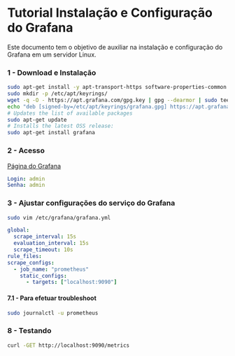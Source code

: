 # Tutorial Instalação e Configuração do Grafana

Este documento tem o objetivo de auxiliar na instalação e configuração do Grafana em um servidor Linux.

### 1 - Download e Instalação

```bash
sudo apt-get install -y apt-transport-https software-properties-common wget
sudo mkdir -p /etc/apt/keyrings/
wget -q -O - https://apt.grafana.com/gpg.key | gpg --dearmor | sudo tee /etc/apt/keyrings/grafana.gpg > /dev/null
echo "deb [signed-by=/etc/apt/keyrings/grafana.gpg] https://apt.grafana.com stable main" | sudo tee -a /etc/apt/sources.list.d/grafana.list
# Updates the list of available packages
sudo apt-get update
# Installs the latest OSS release:
sudo apt-get install grafana
```

### 2 - Acesso

[Página do Grafana](http://localhost:3000/)

```yaml
Login: admin
Senha: admin
```

### 3 - Ajustar configurações do serviço do Grafana

```bash
sudo vim /etc/grafana/grafana.yml
```

```yaml
global:
  scrape_interval: 15s
  evaluation_interval: 15s
  scrape_timeout: 10s
rule_files:
scrape_configs:
  - job_name: "prometheus"
    static_configs:
      - targets: ["localhost:9090"]
```

#### 7.1 - Para efetuar troubleshoot

```bash
sudo journalctl -u prometheus
```

### 8 - Testando

```bash
curl -GET http://localhost:9090/metrics
```